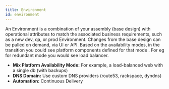 ```yaml
---
title: Environment
id: environment
---
```


An Environment is a combination of your assembly (base design) with operational attributes to match the associated business requirements, such as a new dev, qa, or prod Environment. Changes from the base design can be pulled on demand, via UI or API. Based on the availability modes, in the transition you could see platform components defined for that mode . For eg for redundant mode you would see load balancer. 

* **Mix Platform Availability Mode:** For example, a load-balanced web with a single db (with backups)
* **DNS Domain:** Use custom DNS providers (route53, rackspace, dyndns)
* **Automation:** Continuous Delivery
